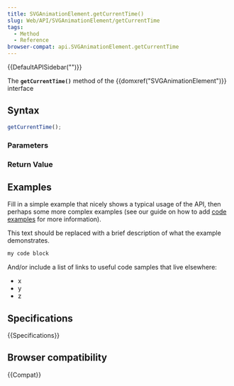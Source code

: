 ```yaml
---
title: SVGAnimationElement.getCurrentTime()
slug: Web/API/SVGAnimationElement/getCurrentTime
tags:
  - Method
  - Reference
browser-compat: api.SVGAnimationElement.getCurrentTime
---
```

{{DefaultAPISidebar("")}}

The **`getCurrentTime()`** method of the {{domxref("SVGAnimationElement")}} interface 

## Syntax

```js
getCurrentTime();
```

### Parameters



### Return Value



## Examples

Fill in a simple example that nicely shows a typical usage of the API, then perhaps some more complex examples (see our guide on how to add [code examples](/en-US/docs/MDN/Contribute/Structures/Code_examples) for more information).

This text should be replaced with a brief description of what the example demonstrates.

```js
my code block
```

And/or include a list of links to useful code samples that live elsewhere:

*   x
*   y
*   z

## Specifications

{{Specifications}}

## Browser compatibility

{{Compat}}

